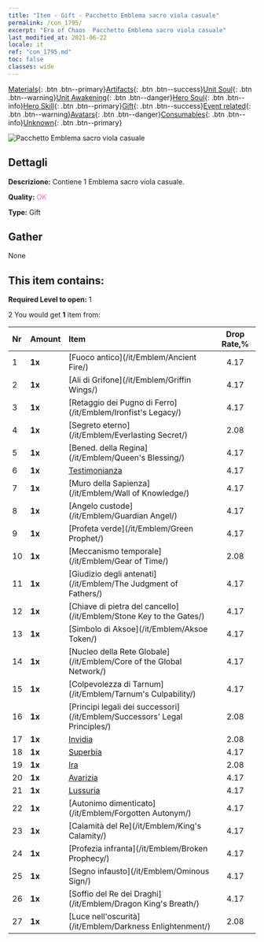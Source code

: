 ```yaml
---
title: "Item - Gift - Pacchetto Emblema sacro viola casuale"
permalink: /con_1795/
excerpt: "Era of Chaos  Pacchetto Emblema sacro viola casuale"
last_modified_at: 2021-06-22
locale: it
ref: "con_1795.md"
toc: false
classes: wide
---
```

 [Materials](/ItemsIT/){: .btn .btn--primary}[Artifacts](/ItemsIT/Artifacts/){: .btn .btn--success}[Unit Soul](/ItemsIT/UnitSoul/){: .btn .btn--warning}[Unit Awakening](/ItemsIT/UnitAwakening/){: .btn .btn--danger}[Hero Soul](/ItemsIT/HeroSoul/){: .btn .btn--info}[Hero Skill](/ItemsIT/HeroSkill/){: .btn .btn--primary}[Gift](/ItemsIT/Gift/){: .btn .btn--success}[Event related](/ItemsIT/Events/){: .btn .btn--warning}[Avatars](/ItemsIT/Avatars/){: .btn .btn--danger}[Consumables](/ItemsIT/Consumables/){: .btn .btn--info}[Unknown](/ItemsIT/Unknown/){: .btn .btn--primary}

 ![Pacchetto Emblema sacro viola casuale](/images/t/i_907417.png)

## Dettagli
 **Descrizione:** Contiene 1 Emblema sacro viola casuale.

 **Quality:** <span style="color: #DA70D6">OK</span>

 **Type:** Gift

## Gather

  None

## This item contains:

 **Required Level to open:** 1

 2 You would get **1** item  from:

  | Nr | Amount |     Item    | Drop Rate,% |
  |:---|:-------|:------------|:---------:|
  | 1 |  **1x** | [Fuoco antico](/it/Emblem/Ancient Fire/) | 4.17 | 
  | 2 |  **1x** | [Ali di Grifone](/it/Emblem/Griffin Wings/) | 4.17 | 
  | 3 |  **1x** | [Retaggio dei Pugno di Ferro](/it/Emblem/Ironfist's Legacy/) | 4.17 | 
  | 4 |  **1x** | [Segreto eterno](/it/Emblem/Everlasting Secret/) | 2.08 | 
  | 5 |  **1x** | [Bened. della Regina](/it/Emblem/Queen's Blessing/) | 4.17 | 
  | 6 |  **1x** | [Testimonianza](/it/Emblem/Witness/) | 4.17 | 
  | 7 |  **1x** | [Muro della Sapienza](/it/Emblem/Wall of Knowledge/) | 4.17 | 
  | 8 |  **1x** | [Angelo custode](/it/Emblem/Guardian Angel/) | 4.17 | 
  | 9 |  **1x** | [Profeta verde](/it/Emblem/Green Prophet/) | 4.17 | 
  | 10 |  **1x** | [Meccanismo temporale](/it/Emblem/Gear of Time/) | 2.08 | 
  | 11 |  **1x** | [Giudizio degli antenati](/it/Emblem/The Judgment of Fathers/) | 4.17 | 
  | 12 |  **1x** | [Chiave di pietra del cancello](/it/Emblem/Stone Key to the Gates/) | 4.17 | 
  | 13 |  **1x** | [Simbolo di Aksoe](/it/Emblem/Aksoe Token/) | 4.17 | 
  | 14 |  **1x** | [Nucleo della Rete Globale](/it/Emblem/Core of the Global Network/) | 4.17 | 
  | 15 |  **1x** | [Colpevolezza di Tarnum](/it/Emblem/Tarnum's Culpability/) | 4.17 | 
  | 16 |  **1x** | [Principi legali dei successori](/it/Emblem/Successors' Legal Principles/) | 2.08 | 
  | 17 |  **1x** | [Invidia](/it/Emblem/Jealousy/) | 2.08 | 
  | 18 |  **1x** | [Superbia](/it/Emblem/Arrogance/) | 4.17 | 
  | 19 |  **1x** | [Ira](/it/Emblem/Anger/) | 2.08 | 
  | 20 |  **1x** | [Avarizia](/it/Emblem/Greed/) | 4.17 | 
  | 21 |  **1x** | [Lussuria](/it/Emblem/Lust/) | 4.17 | 
  | 22 |  **1x** | [Autonimo dimenticato](/it/Emblem/Forgotten Autonym/) | 4.17 | 
  | 23 |  **1x** | [Calamità del Re](/it/Emblem/King's Calamity/) | 4.17 | 
  | 24 |  **1x** | [Profezia infranta](/it/Emblem/Broken Prophecy/) | 4.17 | 
  | 25 |  **1x** | [Segno infausto](/it/Emblem/Ominous Sign/) | 4.17 | 
  | 26 |  **1x** | [Soffio del Re dei Draghi](/it/Emblem/Dragon King's Breath/) | 4.17 | 
  | 27 |  **1x** | [Luce nell'oscurità](/it/Emblem/Darkness Enlightenment/) | 2.08 | 
